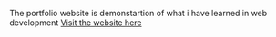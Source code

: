 The portfolio website is demonstartion of what i have learned in web development
[Visit the website here ](https://parasar33.github.io/Rishav_resume/)
